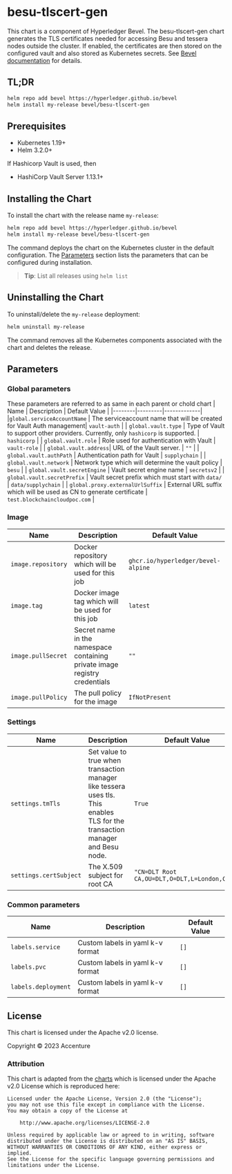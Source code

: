 [//]: # (##############################################################################################)
[//]: # (Copyright Accenture. All Rights Reserved.)
[//]: # (SPDX-License-Identifier: Apache-2.0)
[//]: # (##############################################################################################)

# besu-tlscert-gen

This chart is a component of Hyperledger Bevel. The besu-tlscert-gen chart generates the TLS certificates needed for accessing Besu and tessera nodes outside the cluster. If enabled, the certificates are then stored on the configured vault and also stored as Kubernetes secrets. See [Bevel documentation](https://hyperledger-bevel.readthedocs.io/en/latest/) for details.

## TL;DR

```bash
helm repo add bevel https://hyperledger.github.io/bevel
helm install my-release bevel/besu-tlscert-gen
```

## Prerequisites

- Kubernetes 1.19+
- Helm 3.2.0+

If Hashicorp Vault is used, then
- HashiCorp Vault Server 1.13.1+

## Installing the Chart

To install the chart with the release name `my-release`:

```bash
helm repo add bevel https://hyperledger.github.io/bevel
helm install my-release bevel/besu-tlscert-gen
```

The command deploys the chart on the Kubernetes cluster in the default configuration. The [Parameters](#parameters) section lists the parameters that can be configured during installation.

> **Tip**: List all releases using `helm list`

## Uninstalling the Chart

To uninstall/delete the `my-release` deployment:

```bash
helm uninstall my-release
```

The command removes all the Kubernetes components associated with the chart and deletes the release.

## Parameters

### Global parameters
These parameters are referred to as same in each parent or chold chart
| Name   | Description  | Default Value |
|--------|---------|-------------|
|`global.serviceAccountName` | The serviceaccount name that will be created for Vault Auth management| `vault-auth` |
| `global.vault.type`  | Type of Vault to support other providers. Currently, only `hashicorp` is supported. | `hashicorp`    |
| `global.vault.role`  | Role used for authentication with Vault | `vault-role`    |
| `global.vault.address`| URL of the Vault server.    | `""`            |
| `global.vault.authPath`    | Authentication path for Vault  | `supplychain`            |
| `global.vault.network` | Network type which will determine the vault policy | `besu` |
| `global.vault.secretEngine` | Vault secret engine name   | `secretsv2`  |
| `global.vault.secretPrefix` | Vault secret prefix which must start with `data/`   | `data/supplychain`  |
| `global.proxy.externalUrlSuffix` | External URL suffix which will be used as CN to generate certificate | `test.blockchaincloudpoc.com`  |

### Image

| Name  | Description| Default Value   |
|------------|-----------|---------|
| `image.repository`    | Docker repository which will be used for this job | `ghcr.io/hyperledger/bevel-alpine`  |
| `image.tag`    | Docker image tag which will be used for this job | `latest`  |
| `image.pullSecret` | Secret name in the namespace containing private image registry credentials   | `""`  |
| `image.pullPolicy` | The pull policy for the image  | `IfNotPresent`  |

### Settings
| Name | Description | Default Value   |
| ------------| -------------- | --------------- |
| `settings.tmTls`   | Set value to true when transaction manager like tessera uses tls. This enables TLS for the transaction manager and Besu node. | `True` |
| `settings.certSubject`  | The X.509 subject for root CA | `"CN=DLT Root CA,OU=DLT,O=DLT,L=London,C=GB"`            |

### Common parameters

| Name   | Description  | Default Value |
|--------|---------|-------------|
| `labels.service` | Custom labels in yaml k-v format  | `[]`  |
| `labels.pvc` | Custom labels in yaml k-v format  | `[]`  |
| `labels.deployment` | Custom labels in yaml k-v format  | `[]`  |

## License

This chart is licensed under the Apache v2.0 license.

Copyright &copy; 2023 Accenture

### Attribution

This chart is adapted from the [charts](https://hyperledger.github.io/bevel/) which is licensed under the Apache v2.0 License which is reproduced here:

```
Licensed under the Apache License, Version 2.0 (the "License");
you may not use this file except in compliance with the License.
You may obtain a copy of the License at

    http://www.apache.org/licenses/LICENSE-2.0

Unless required by applicable law or agreed to in writing, software
distributed under the License is distributed on an "AS IS" BASIS,
WITHOUT WARRANTIES OR CONDITIONS OF ANY KIND, either express or implied.
See the License for the specific language governing permissions and
limitations under the License.
```
